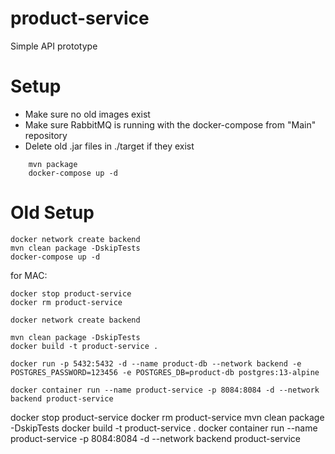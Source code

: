 # product-service

Simple API prototype 

# Setup

- Make sure no old images exist
- Make sure RabbitMQ is running with the docker-compose from "Main" repository
- Delete old .jar files in ./target if they exist

```shell
    mvn package
    docker-compose up -d
```

# Old Setup

    docker network create backend
    mvn clean package -DskipTests
    docker-compose up -d


for MAC:
    
    docker stop product-service
    docker rm product-service

    docker network create backend
    
    mvn clean package -DskipTests
    docker build -t product-service .
    
    docker run -p 5432:5432 -d --name product-db --network backend -e POSTGRES_PASSWORD=123456 -e POSTGRES_DB=product-db postgres:13-alpine
    
    docker container run --name product-service -p 8084:8084 -d --network backend product-service


docker stop product-service
docker rm product-service
mvn clean package -DskipTests
docker build -t product-service .
docker container run --name product-service -p 8084:8084 -d --network backend product-service


